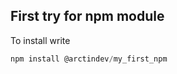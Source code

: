 ## First try for npm module

To install write

```javascript
npm install @arctindev/my_first_npm
```

